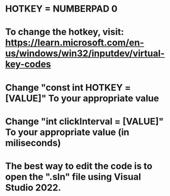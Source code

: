 # HOTKEY = NUMBERPAD 0
# To change the hotkey, visit: https://learn.microsoft.com/en-us/windows/win32/inputdev/virtual-key-codes
# Change "const int HOTKEY = [VALUE]" To your appropriate value
# Change "int clickInterval = [VALUE]" To your appropriate value (in miliseconds)
# The best way to edit the code is to open the ".sln" file using Visual Studio 2022.
